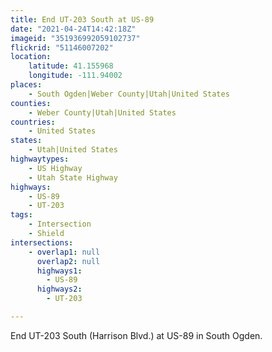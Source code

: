 ```yaml
---
title: End UT-203 South at US-89
date: "2021-04-24T14:42:18Z"
imageid: "351936992059102737"
flickrid: "51146007202"
location:
    latitude: 41.155968
    longitude: -111.94002
places:
    - South Ogden|Weber County|Utah|United States
counties:
    - Weber County|Utah|United States
countries:
    - United States
states:
    - Utah|United States
highwaytypes:
    - US Highway
    - Utah State Highway
highways:
    - US-89
    - UT-203
tags:
    - Intersection
    - Shield
intersections:
    - overlap1: null
      overlap2: null
      highways1:
        - US-89
      highways2:
        - UT-203

---
```

End UT-203 South (Harrison Blvd.) at US-89 in South Ogden.